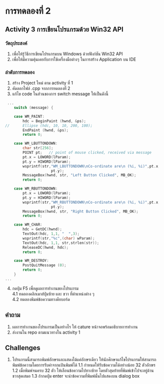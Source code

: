 # การทดลองที่ 2 

## Activity 3 การเขียนโปรแกรมด้วย Win32 API

### วัตถุประสงค์

1. เพื่อให้รู้วิธีการเขียนโปรแกรมบน Windows ด้วยฟังก์ชัน Win32 API
2. เพื่อให้มีความคุ้นเคยกับการใช้เครื่องมือต่างๆ ในการสร้าง Application บน IDE

### ลำดับการทดลอง

1. สร้าง Project ใหม่ ตาม activity ที่ 1
2. คัดลอกไฟล์ .cpp จากการทดลองที่ 2
3. แก้ไข code ในส่วนของการ switch message ให้เป็นดังนี้

``` C++
 ...
 	switch (message) {

 	case WM_PAINT:
 		hdc = BeginPaint (hwnd, &ps);
// 		Ellipse (hdc, 10, 10, 200, 100);
 		EndPaint (hwnd, &ps);
 		return 0;

	case WM_LBUTTONDOWN:
		char str[256];
		POINT pt;   // point of mouse clicked, received via message
		pt.x = LOWORD(lParam);
		pt.y = HIWORD(lParam);
		wsprintf(str,"WM_LBUTTONDOWN\nCo-ordinate are\n (%i, %i)",pt.x,
 			         pt.y);
		MessageBox(hwnd, str, "Left Button Clicked", MB_OK);
		return 0;

	case WM_RBUTTONDOWN:
		pt.x = LOWORD(lParam);
		pt.y = HIWORD(lParam);
		wsprintf(str,"WM_RBUTTONDOWN\nCo-ordinate are\n (%i, %i)",pt.x,
 			         pt.y);
		MessageBox(hwnd, str, "Right Button Clicked", MB_OK);
		return 0;

	case WM_CHAR:
		hdc = GetDC(hwnd);
		TextOut(hdc, 1,1, "  ",3);
		wsprintf(str,"%c",(char) wParam);
		TextOut(hdc, 1,1, str,strlen(str));
		ReleaseDC(hwnd, hdc);
		return 0;

 	case WM_DESTROY:
 		PostQuitMessage (0);
 		return 0;
 	}
...
```

4. กดปุ่ม F5 เพื่อดูผลการทำงานของโปรแกรม  
4.1 ทดลองคลิกเมาส์ปุ่มซ้าย และ ขวา ที่ตำแหน่งต่าง ๆ  
4.2 ทดลองพิมพ์ข้อความทางคียบอร์ด   


## คำถาม

1. ผลการทำงานของโปรแกรมเป็นอย่างไร ให้ cature หน้าจอพร้อมอธิบายการทำงาน
2. ส่งงานใน repo ตามแนวทางใน activity 1

## Challenges
1. โปรแกรมนี้สามารถพิมพ์อักษรและแสดงได้แค่อักษรเดียว ให้นักศึกษาแก้ไขโปรแกรมให้สามารถพิมพ์ข้อความโดยการรับค่าจากแป้นพิมพ์ได้
1.1 กำหนดให้รับข้อความได้อย่างน้อย 32 ตัวอักษร
1.2 เมื่อพิมพ์จนครบ 32 ตัว ให้เลือนข้อความไปทางซ้าย โดยตัวสุดท้ายที่พิมพ์เข้าไปจะอยู่ด้านขวาสุดเสมอ
1.3 ถ้ากดปุ่ม enter จะนำข้อความที่พิมพ์นั้นไปแสดงบน dialog box
